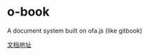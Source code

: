 # o-book
A document system built on ofa.js (like gitbook)

[文档地址](https://kirakiray.github.io/o-book/website/index.html)
